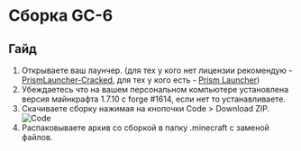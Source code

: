 # Сборка GC-6
## Гайд
1. Открываете ваш лаунчер. (для тех у кого нет лицензии рекомендую - [PrismLauncher-Cracked](https://github.com/Diegiwg/PrismLauncher-Cracked/releases/), для тех у кого есть - [Prism Launcher](https://prismlauncher.org/))
2. Убеждаетесь что на вашем персональном компьютере установлена версия майнкрафта 1.7.10 с forge #1614, если нет то устанавливаете.
3. Скачиваете сборку нажимая на кнопочки Code > Download ZIP.
![Code](https://github.com/FoxyChipher/GC-6/assets/75834304/f76431eb-0cae-4f21-9b2e-12b0126f1dc6)
4. Распаковываете архив со сборкой в папку .minecraft с заменой файлов.
